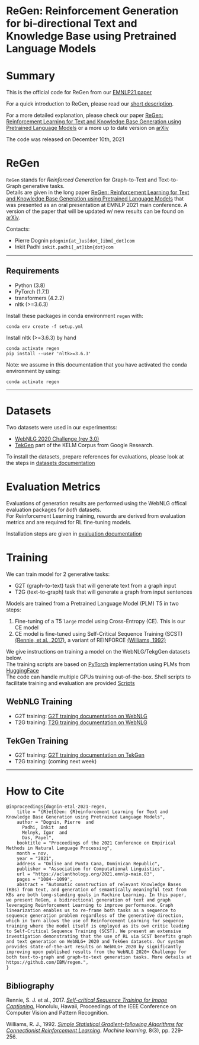 # ReGen: Reinforcement Generation for bi-directional Text and Knowledge Base using Pretrained Language Models

# Summary

This is the official code for ReGen from our [EMNLP21 paper](https://aclanthology.org/2021.emnlp-main.83/)  

For a quick introduction to ReGen, please read our [short description](./docs/regen.md).

For a more detailed explanation, please check our paper [ReGen: Reinforcement Learning for Text and Knowledge Base Generation using Pretrained Language Models](https://aclanthology.org/2021.emnlp-main.83/) or a more up to date version on [arXiv](https://arxiv.org/abs/https://arxiv.org/abs/2108.12472)

The code was released on December 10th, 2021


# ReGen

`ReGen` stands for *Reinforced Generation* for Graph-to-Text and Text-to-Graph generative tasks.  
Details are given in the long paper [ReGen: Reinforcement Learning for Text and Knowledge Base Generation using Pretrained Language Models](https://aclanthology.org/2021.emnlp-main.83/) that was presented as an oral presentation at EMNLP 2021 main conference. A version of the paper that will be updated w/ new results can be found on [arXiv](https://arxiv.org/abs/2108.12472).


Contacts:
- Pierre Dognin `pdognin{at_}us[dot_]ibm[_dot]com`
- Inkit Padhi `inkit.padhi[_at]ibm{dot}com`


---
## Requirements

* Python (3.8)
* PyTorch (1.7.1)
* transformers (4.2.2)
* nltk (>=3.6.3)

Install these packages in conda environment `regen` with:
```
conda env create -f setup.yml
```

Install nltk (>=3.6.3) by hand
```
conda activate regen
pip install --user 'nltk>=3.6.3'
```

Note: we assume in this documentation that you have activated the conda environment by using:
```
conda activate regen
```
---

# Datasets

Two datasets were used in our experimentss:
* [WebNLG 2020 Challenge (rev 3.0)](https://webnlg-challenge.loria.fr/challenge_2020)
* [TekGen](https://github.com/google-research-datasets/KELM-corpus) part of the KELM Corpus from Google Research.

To install the datasets, prepare references for evaluations, please look at the steps in [datasets documentation](./corpora/README.md)


# Evaluation Metrics

Evaluations of generation results are performed using the WebNLG offical evaluation packages for *both* datasets.  
For Reinforcement Learning training, rewards are derived from evaluation metrics and are required for RL fine-tuning models. 

Installation steps are given in [evaluation documentation](./eval/README.md)


# Training

We can train model for 2 generative tasks:
- G2T (graph-to-text) task that will generate text from a graph input
- T2G (text-to-graph) task that will generate a graph from input sentences

Models are trained from a Pretrained Language Model (PLM) T5 in two steps:
1. Fine-tuning of a T5 `large` model using Cross-Entropy (CE). This is our CE model
1. CE model is fine-tuned using Self-Critical Sequence Training (SCST) [(Rennie, et al., 2017)](#rennie2017), a variant of REINFORCE [(Williams, 1992)](#williams1992)

We give instructions on training a model on the WebNLG/TekgGen datasets below.  
The training scripts are based on [PyTorch](https://pytorch.org/) implementation using PLMs from [HuggingFace](https://huggingface.co)  
The code can handle multiple GPUs training out-of-the-box. 
Shell scripts to facilitate training and evaluation are provided [Scripts](./scripts/README.md)

## WebNLG Training

- G2T training: [G2T training documentation on WebNLG](./docs/train_g2t_webnlg.md)  
- T2G training: [T2G training documentation on WebNLG](./docs/train_t2g_webnlg.md)  

## TekGen Training

- G2T training: [G2T training documentation on TekGen](./docs/train_g2t_tekgen.md)  
- T2G training: (coming next week)

--- 

# How to Cite
```
@inproceedings{dognin-etal-2021-regen,
    title = "{R}e{G}en: {R}einforcement Learning for Text and Knowledge Base Generation using Pretrained Language Models",
    author = "Dognin, Pierre  and
      Padhi, Inkit  and
      Melnyk, Igor  and
      Das, Payel",
    booktitle = "Proceedings of the 2021 Conference on Empirical Methods in Natural Language Processing",
    month = nov,
    year = "2021",
    address = "Online and Punta Cana, Dominican Republic",
    publisher = "Association for Computational Linguistics",
    url = "https://aclanthology.org/2021.emnlp-main.83",
    pages = "1084--1099",
    abstract = "Automatic construction of relevant Knowledge Bases (KBs) from text, and generation of semantically meaningful text from KBs are both long-standing goals in Machine Learning. In this paper, we present ReGen, a bidirectional generation of text and graph leveraging Reinforcement Learning to improve performance. Graph linearization enables us to re-frame both tasks as a sequence to sequence generation problem regardless of the generative direction, which in turn allows the use of Reinforcement Learning for sequence training where the model itself is employed as its own critic leading to Self-Critical Sequence Training (SCST). We present an extensive investigation demonstrating that the use of RL via SCST benefits graph and text generation on WebNLG+ 2020 and TekGen datasets. Our system provides state-of-the-art results on WebNLG+ 2020 by significantly improving upon published results from the WebNLG 2020+ Challenge for both text-to-graph and graph-to-text generation tasks. More details at https://github.com/IBM/regen.",
}
```

## Bibliography

Rennie, S. J. et al., 2017. [*Self-critical Sequence Training for Image Captioning.*](https://openaccess.thecvf.com/content_cvpr_2017/papers/Rennie_Self-Critical_Sequence_Training_CVPR_2017_paper.pdf)
Honolulu, Hawaii, Proceedings of the IEEE Conference on Computer Vision and Pattern Recognition.
<a name="rennie2017"></a>

Williams, R. J., 1992. [*Simple Statistical Gradient-following Algorithms for Connectionist Reinforcement Learning*](https://link.springer.com/article/10.1007/BF00992696).
*Machine learning,* 8(3), pp. 229-256.
<a name="Williams1992"></a>

